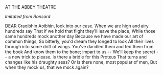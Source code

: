 AT THE ABBEY THEATRE

*Imitated from Ronsard*

DEAR Craoibhin Aoibhin, look into our case.
When we are high and airy hundreds say
That if we hold that flight they'll leave the place,
While those same hundreds mock another day
Because we have made our art of common things,
So bitterly, you'd dream they longed to look
All their lives through into some drift of wings.
You've dandled them and fed them from the book
And know them to the bone; impart to us --
We'll keep the secret -- a new trick to please.
Is there a bridle for this Proteus
That turns and changes like his draughty seas?
Or is there none, most popular of men,
But when they mock us, that we mock again?
